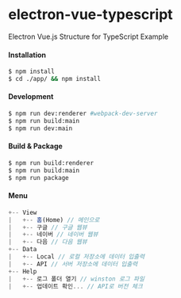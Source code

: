 # electron-vue-typescript
Electron Vue.js Structure for TypeScript Example

#### Installation
```bash
$ npm install
$ cd ./app/ && npm install
```

#### Development
```bash
$ npm run dev:renderer #webpack-dev-server
$ npm run build:main
$ npm run dev:main
```

#### Build & Package
```bash
$ npm run build:renderer
$ npm run build:main
$ npm run package
```

#### Menu
```javascript
+-- View
|   +-- 홈(Home) // 메인으로
|   +-- 구글 // 구글 웹뷰
|   +-- 네이버 // 네이버 웹뷰
|   +-- 다음 // 다음 웹뷰
+-- Data
|   +-- Local // 로컬 저장소에 데이터 입출력
|   +-- API // 서버 저장소에 데이터 입출력
+-- Help
|   +-- 로그 폴더 열기 // winston 로그 파일
|   +-- 업데이트 확인... // API로 버전 체크
```
